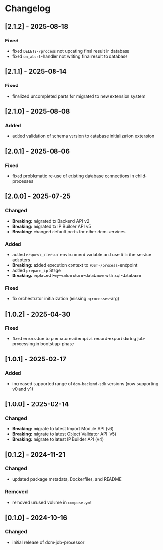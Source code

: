 # Changelog

## [2.1.2] - 2025-08-18

### Fixed

- fixed `DELETE-/process` not updating final result in database
- fixed `on_abort`-handler not writing final result to database

## [2.1.1] - 2025-08-14

### Fixed

- finalized uncompleted parts for migrated to new extension system

## [2.1.0] - 2025-08-08

### Added

- added validation of schema version to database initialization extension

## [2.0.1] - 2025-08-06

### Fixed

- fixed problematic re-use of existing database connections in child-processes

## [2.0.0] - 2025-07-25

### Changed

- **Breaking:** migrated to Backend API v2
- **Breaking:** migrated to IP Builder API v5
- **Breaking:** changed default ports for other dcm-services

### Added

- added `REQUEST_TIMEOUT` environment variable and use it in the service adapters
- **Breaking:** added execution context to `POST-/process`-endpoint
- added `prepare_ip` Stage
- **Breaking:** replaced key-value store-database with sql-database

### Fixed

- fix orchestrator initialization (missing `nprocesses`-arg)

## [1.0.2] - 2025-04-30

### Fixed

- fixed errors due to premature attempt at record-export during job-processing in bootstrap-phase

## [1.0.1] - 2025-02-17

### Added

- increased supported range of `dcm-backend-sdk` versions (now supporting v0 and v1)

## [1.0.0] - 2025-02-14

### Changed

- **Breaking:** migrate to latest Import Module API (v6)
- **Breaking:** migrate to latest Object Validator API (v5)
- **Breaking:** migrate to latest IP Builder API (v4)

## [0.1.2] - 2024-11-21

### Changed

- updated package metadata, Dockerfiles, and README

### Removed

- removed unused volume in `compose.yml`

## [0.1.0] - 2024-10-16

### Changed

- initial release of dcm-job-processor
